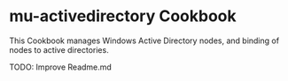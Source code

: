 mu-activedirectory Cookbook
=========================

This Cookbook manages Windows Active Directory nodes, and binding of nodes to active directories.

TODO: Improve Readme.md
